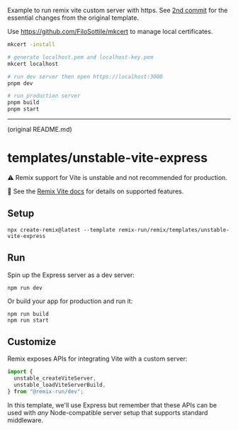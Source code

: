 Example to run remix vite custom server with https.
See [2nd commit](https://github.com/hi-ogawa/test-remix-vite-express-https/commit/ed6469721b922b021417cbcca493b4770d971044) for the essential changes from the original template.

Use https://github.com/FiloSottile/mkcert to manage local certificates.

```sh
mkcert -install

# generate localhost.pem and localhost-key.pem
mkcert localhost

# run dev server then open https://localhost:3000
pnpm dev

# run production server
pnpm build
pnpm start
```

---

(original README.md)

# templates/unstable-vite-express

⚠️ Remix support for Vite is unstable and not recommended for production.

📖 See the [Remix Vite docs][remix-vite-docs] for details on supported features.

## Setup

```shellscript
npx create-remix@latest --template remix-run/remix/templates/unstable-vite-express
```

## Run

Spin up the Express server as a dev server:

```shellscript
npm run dev
```

Or build your app for production and run it:

```shellscript
npm run build
npm run start
```

## Customize

Remix exposes APIs for integrating Vite with a custom server:

```ts
import {
  unstable_createViteServer,
  unstable_loadViteServerBuild,
} from "@remix-run/dev";
```

In this template, we'll use Express but remember that these APIs can be used with _any_ Node-compatible server setup that supports standard middleware.

[remix-vite-docs]: https://remix.run/docs/en/main/future/vite
